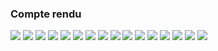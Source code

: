 <h3>Compte rendu</h3>
<img src="capture/img.png">
<img src="capture/img_1.png">
<img src="capture/img_2.png">
<img src="capture/img_3.png">
<img src="capture/img_4.png">
<img src="capture/img_5.png">
<img src="capture/img_6.png">
<img src="capture/img_7.png">
<img src="capture/img_8.png">
<img src="capture/img_9.png">
<img src="capture/img_10.png">
<img src="capture/img_11.png">
<img src="capture/img_12.png">
<img src="capture/img_13.png">
<img src="capture/img_14.png">
<img src="capture/img_15.png">